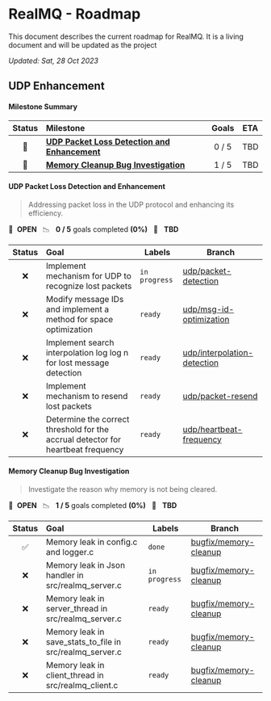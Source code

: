 # RealMQ - Roadmap

This document describes the current roadmap for RealMQ. It is a living document and will be updated as the project

*Updated: Sat, 28 Oct 2023*

## UDP Enhancement

#### Milestone Summary

| Status | Milestone                                                                                   | Goals | ETA |
|:------:|:--------------------------------------------------------------------------------------------|:-----:|:---:|
|   🚀   | **[UDP Packet Loss Detection and Enhancement](#udp-packet-loss-detection-and-enhancement)** | 0 / 5 | TBD |
|   🚀   | **[Memory Cleanup Bug Investigation](#memory-cleanup-bug-investigation)**                   | 1 / 5 | TBD |

#### UDP Packet Loss Detection and Enhancement

> Addressing packet loss in the UDP protocol and enhancing its efficiency.

🚀 &nbsp;**OPEN** &nbsp;&nbsp;📉 &nbsp;&nbsp;**0 / 5** goals completed **(0%)** &nbsp;&nbsp;📅 &nbsp;&nbsp;**TBD**

| Status | Goal                                                                             | Labels        | Branch                                    |
|:------:|:---------------------------------------------------------------------------------|---------------|-------------------------------------------|
|   ❌    | Implement mechanism for UDP to recognize lost packets                            | `in progress` | <a href=#>udp/packet-detection</a>        |
|   ❌    | Modify message IDs and implement a method for space optimization                 | `ready`       | <a href=#>udp/msg-id-optimization</a>     |
|   ❌    | Implement search interpolation log log n for lost message detection              | `ready`       | <a href=#>udp/interpolation-detection</a> |
|   ❌    | Implement mechanism to resend lost packets                                       | `ready`       | <a href=#>udp/packet-resend</a>           |
|   ❌    | Determine the correct threshold for the accrual detector for heartbeat frequency | `ready`       | <a href=#>udp/heartbeat-frequency</a>     |

#### Memory Cleanup Bug Investigation

> Investigate the reason why memory is not being cleared.

🚀 &nbsp;**OPEN** &nbsp;&nbsp;📉 &nbsp;&nbsp;**1 / 5** goals completed **(0%)** &nbsp;&nbsp;📅 &nbsp;&nbsp;**TBD**

| Status | Goal                                                     | Labels        | Branch                              |
|:------:|:---------------------------------------------------------|---------------|-------------------------------------|
|   ✅    | Memory leak in config.c and logger.c                     | `done`        | <a href=#>bugfix/memory-cleanup</a> |
|   ❌    | Memory leak in Json handler in src/realmq_server.c       | `in progress` | <a href=#>bugfix/memory-cleanup</a> |
|   ❌    | Memory leak in server_thread in src/realmq_server.c      | `ready`       | <a href=#>bugfix/memory-cleanup</a> |
|   ❌    | Memory leak in save_stats_to_file in src/realmq_server.c | `ready`       | <a href=#>bugfix/memory-cleanup</a> |
|   ❌    | Memory leak in client_thread in src/realmq_client.c      | `ready`       | <a href=#>bugfix/memory-cleanup</a> |
